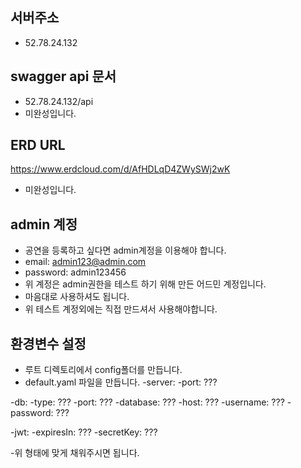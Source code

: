 ## 서버주소
- 52.78.24.132

## swagger api 문서
- 52.78.24.132/api
- 미완성입니다.

## ERD URL
https://www.erdcloud.com/d/AfHDLqD4ZWySWj2wK
- 미완성입니다.

## admin 계정
- 공연을 등록하고 싶다면 admin계정을 이용해야 합니다.
- email: admin123@admin.com
- password: admin123456
- 위 계정은 admin권한을 테스트 하기 위해 만든 어드민 계정입니다.
- 마음대로 사용하셔도 됩니다.
- 위 테스트 계정외에는 직접 만드셔서 사용해야합니다.

## 환경변수 설정
- 루트 디렉토리에서 config폴더를 만듭니다.
- default.yaml 파일을 만듭니다.
-server:
  -port: ???

-db:
  -type: ???
  -port: ???
  -database: ???
  -host: ???
  -username: ???
  -password: ???

-jwt:
  -expiresIn: ???
  -secretKey: ???
  
-위 형태에 맞게 채워주시면 됩니다.